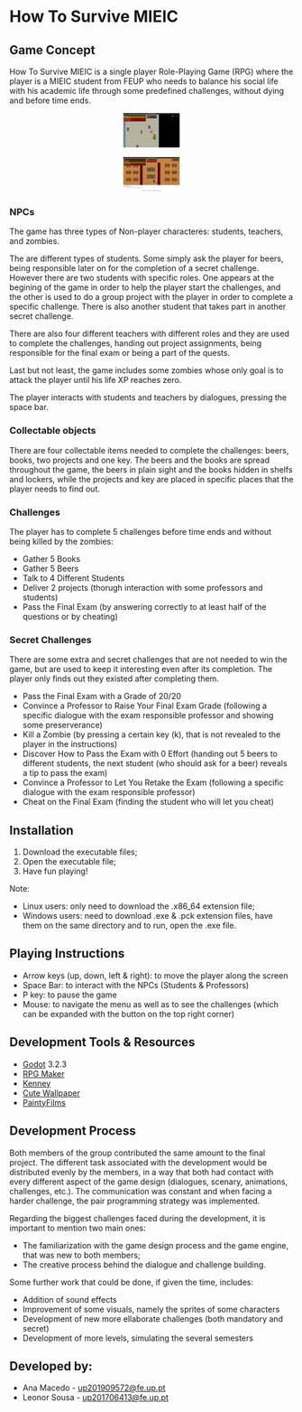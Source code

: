 # How To Survive MIEIC

## Game Concept

How To Survive MIEIC is a single player Role-Playing Game (RPG) where the player is a MIEIC student from FEUP who needs to balance his social life with his academic life through some predefined challenges, without dying and before time ends.

<p align="center">
  <img src="https://github.com/anamarisamacedo/FEUP-DJCO-PP/blob/main/DJCO-PP-G09-How%20to%20Survive%20MIEIC-snapshot1.png"  width="100" />
</p>

<p align="center">
  <img src="https://github.com/anamarisamacedo/FEUP-DJCO-PP/blob/main/DJCO-PP-G09-How%20to%20Survive%20MIEIC-snapshot2.png"  width="100" />
</p>


### NPCs

The game has three types of Non-player characteres: students, teachers, and zombies.

 The are different types of students. Some simply ask the player for beers, being responsible later on for the completion of a secret challenge. However there are two students with specific roles. One appears at the begining of the game in order to help the player start the challenges, and the other is used to do a group project with the player in order to complete a specific challenge. There is also another student that takes part in another secret challenge.

There are also four different teachers with different roles and they are used to complete the challenges, handing out project assignments, being responsible for the final exam or being a part of the quests.

Last but not least, the game includes some zombies whose only goal is to attack the player until his life XP reaches zero. 

The player interacts with students and teachers by dialogues, pressing the space bar.

### Collectable objects 

There are four collectable items needed to complete the challenges: beers, books, two projects and one key. The beers and the books are spread throughout the game, the beers in plain sight and the books hidden in shelfs and lockers, while the projects and key are placed in specific places that the player needs to find out. 

### Challenges

The player has to complete 5 challenges before time ends and without being killed by the zombies:

* Gather 5 Books
* Gather 5 Beers
* Talk to 4 Different Students
* Deliver 2 projects (thorugh interaction with some professors and students)
* Pass the Final Exam (by answering correctly to at least half of the questions or by cheating)

### Secret Challenges

There are some extra and secret challenges that are not needed to win the game, but are used to keep it interesting even after its completion. The player only finds out they existed after completing them.

* Pass the Final Exam with a Grade of 20/20
* Convince a Professor to Raise Your Final Exam Grade (following a specific dialogue with the exam responsible professor and showing some preserverance)
* Kill a Zombie (by pressing a certain key (k), that is not revealed to the player in the instructions)
* Discover How to Pass the Exam with 0 Effort (handing out 5 beers to different students, the next student (who should ask for a beer) reveals a tip to pass the exam)
* Convince a Professor to Let You Retake the Exam (following a specific dialogue with the exam responsible professor)
* Cheat on the Final Exam (finding the student who will let you cheat)

## Installation

1. Download the executable files;
2. Open the executable file;
3. Have fun playing!

Note:
* Linux users: only need to download the .x86_64 extension file;
* Windows users: need to download .exe & .pck extension files, have them on the same directory and to run, open the .exe file.

## Playing Instructions

* Arrow keys (up, down, left & right): to move the player along the screen
* Space Bar: to interact with the NPCs (Students & Professors)
* P key: to pause the game
* Mouse: to navigate the menu as well as to see the challenges (which can be expanded with the button on the top right corner)

## Development Tools & Resources

* [Godot](https://godotengine.org/) 3.2.3
* [RPG Maker](https://www.rpgmakerweb.com/)
* [Kenney](https://kenney.nl/assets?q=2d)
* [Cute Wallpaper](https://cutewallpaper.org)
* [PaintyFilms](https://soundcloud.com/paintyfilms/valley-of-laziness-4-possible?in=derferman/sets/journey-to-the-center-of)

## Development Process

Both members of the group contributed the same amount to the final project. The different task associated with the development would be distributed evenly by the members, in a way that both had contact with every different aspect of the game design (dialogues, scenary, animations, challenges, etc.). The communication was constant and when facing a harder challenge, the pair programming strategy was implemented.

Regarding the biggest challenges faced during the development, it is important to mention two main ones:
* The familiarization with the game design process and the game engine, that was new to both members;
* The creative process behind the dialogue and challenge building.

Some further work that could be done, if given the time, includes:
* Addition of sound effects
* Improvement of some visuals, namely the sprites of some characters
* Development of new more ellaborate challenges (both mandatory and secret)
* Development of more levels, simulating the several semesters

## Developed by:

* Ana Macedo - up201909572@fe.up.pt
* Leonor Sousa - up201706413@fe.up.pt
